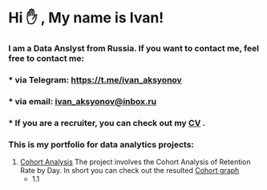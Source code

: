# Hi :raised_hand: , My name is Ivan!
### I am a Data Anslyst from Russia. If you want to contact me, feel free to contact me: 
### * via Telegram: https://t.me/ivan_aksyonov
### * via email: ivan_aksyonov@inbox.ru
### * If you are a recruiter, you can check out my [CV](https://hh.ru/resume/e9ac1d3dff0d45aad50039ed1f794347587176 "hh.ru CV") .
### This is my portfolio for data analytics projects:


1) [Cohort Analysis](https://github.com/IvanAks777/My_Portfolio/blob/main/Cohort_Analysis/cohort_analysis_project.ipynb "Cohort Notebook")
   The project involves the Cohort Analysis of Retention Rate by Day. In short you can check out  the resulted  [Cohort graph](https://github.com/IvanAks777/My_Portfolio/blob/main/Cohort_Analysis/data/Cohort.png "Cohort Heatmap")
   * 1.1
